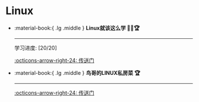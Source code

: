 # Linux

<div class="grid cards" markdown>

-   :material-book:{ .lg .middle } __Linux就该这么学 🎯✅🏆__

    ---

    学习进度: [20/20]

    [:octicons-arrow-right-24: <a href="https://www.linuxprobe.com/basic-learning-00.html" target="_blank"> 传送门 </a>](#)

-  :material-book:{ .lg .middle } __鸟哥的LINUX私房菜 🏆__

    ---

    [:octicons-arrow-right-24: <a href="http://cn.linux.vbird.org/linux_basic/linux_basic.php" target="_blank"> 传送门 </a>](#)

</div>